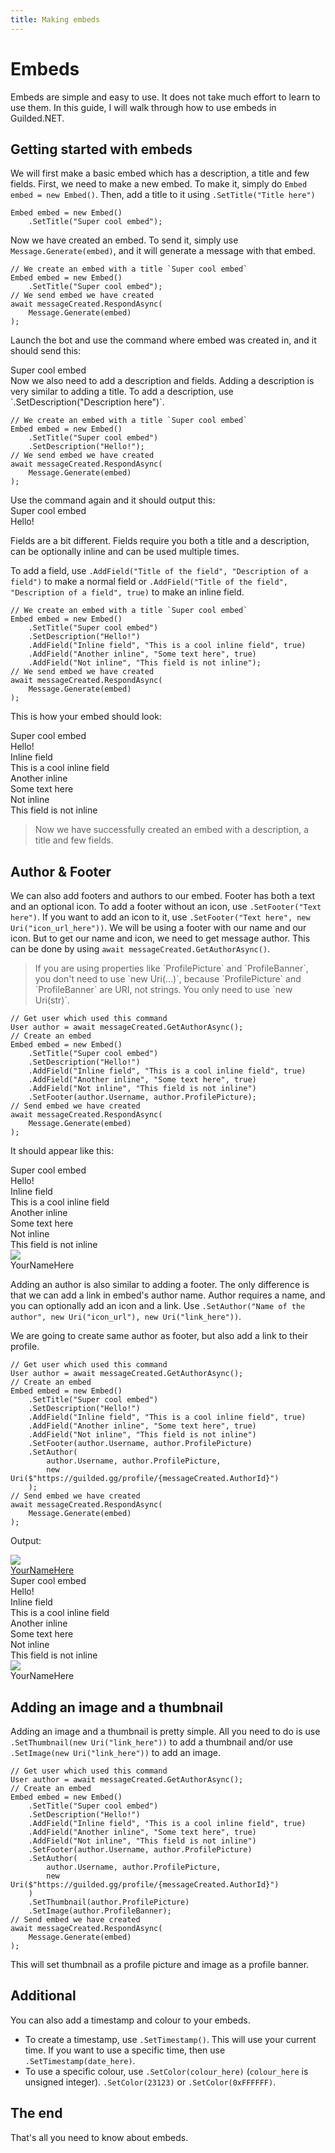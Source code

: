 ```yaml
---
title: Making embeds
---
```


# Embeds

Embeds are simple and easy to use. It does not take much effort to learn to use them. In this guide, I will walk through how to use embeds in Guilded.NET.

## Getting started with embeds

We will first make a basic embed which has a description, a title and few fields.
First, we need to make a new embed. To make it, simply do `Embed embed = new Embed()`. Then, add a title to it using `.SetTitle("Title here")`
<pre><code class="language-cs">Embed embed = new Embed()
    .SetTitle("Super cool embed");</code></pre>
Now we have created an embed. To send it, simply use `Message.Generate(embed)`, and it will generate a message with that embed.

<pre><code class="language-cs">// We create an embed with a title `Super cool embed`
Embed embed = new Embed()
    .SetTitle("Super cool embed");
// We send embed we have created
await messageCreated.RespondAsync(
    Message.Generate(embed)
);</code></pre>

Launch the bot and use the command where embed was created in, and it should send this:
<div class="gembed">
    <div class="gembed-inner">
        <div class="gembed-wrapper">
            <div class="gembed-body">
                <div class="gembed-title"><a>Super cool embed</a></div>
            </div>
        </div>
    </div>
</div>
Now we also need to add a description and fields. Adding a description is very similar to adding a title. To add a description, use `.SetDescription("Description here")`.
<pre><code class="language-cs">// We create an embed with a title `Super cool embed`
Embed embed = new Embed()
    .SetTitle("Super cool embed")
    .SetDescription("Hello!");
// We send embed we have created
await messageCreated.RespondAsync(
    Message.Generate(embed)
);</code></pre>
Use the command again and it should output this:

<div class="gembed">
    <div class="gembed-inner">
        <div class="gembed-wrapper">
            <div class="gembed-body">
                <div class="gembed-title"><a>Super cool embed</a></div>
                <div class="gembed-description"><a>Hello!</a></div>
            </div>
        </div>
    </div>
</div>

Fields are a bit different. Fields require you both a title and a description, can be optionally inline and can be used multiple times.

To add a field, use `.AddField("Title of the field", "Description of a field")` to make a normal field or `.AddField("Title of the field", "Description of a field", true)` to make an inline field.

<pre><code class="language-cs">// We create an embed with a title `Super cool embed`
Embed embed = new Embed()
    .SetTitle("Super cool embed")
    .SetDescription("Hello!")
    .AddField("Inline field", "This is a cool inline field", true)
    .AddField("Another inline", "Some text here", true)
    .AddField("Not inline", "This field is not inline");
// We send embed we have created
await messageCreated.RespondAsync(
    Message.Generate(embed)
);</code></pre>

This is how your embed should look:

<div class="gembed">
    <div class="gembed-inner">
        <div class="gembed-wrapper">
            <div class="gembed-body">
                <div class="gembed-title"><a>Super cool embed</a></div>
                <div class="gembed-description"><a>Hello!</a></div>
                <div class="gembed-fields">
                    <div class="gembed-field gembed-field-inline">
                        <div class="gembed-field-title">
                            <a>Inline field</a>
                        </div>
                        <div class="gembed-field-body">
                            <a>This is a cool inline field</a>
                        </div>
                    </div>
                    <div class="gembed-field gembed-field-inline">
                        <div class="gembed-field-title">
                            <a>Another inline</a>
                        </div>
                        <div class="gembed-field-body">
                            <a>Some text here</a>
                        </div>
                    </div>
                    <div class="gembed-field">
                        <div class="gembed-field-title">
                            <a>Not inline</a>
                        </div>
                        <div class="gembed-field-body">
                            <a>This field is not inline</a>
                        </div>
                    </div>
                </div>
            </div>
        </div>
    </div>
</div>

<blockquote class="success-block">
    <p>Now we have successfully created an embed with a description, a title and few fields.</p>
</blockquote>

## Author & Footer

We can also add footers and authors to our embed. Footer has both a text and an optional icon. To add a footer without an icon, use `.SetFooter("Text here")`. If you want to add an icon to it, use `.SetFooter("Text here", new Uri("icon_url_here"))`. We will be using a footer with our name and our icon. But to get our name and icon, we need to get message author. This can be done by using `await messageCreated.GetAuthorAsync()`.

<blockquote class="warning-block">
    <p> If you are using properties like `ProfilePicture` and `ProfileBanner`, you don't need to use `new Uri(...)`, because `ProfilePicture` and `ProfileBanner` are URI, not strings. You only need to use `new Uri(str)`.</p>
</blockquote>

<pre><code class="language-cs">// Get user which used this command
User author = await messageCreated.GetAuthorAsync();
// Create an embed
Embed embed = new Embed()
    .SetTitle("Super cool embed")
    .SetDescription("Hello!")
    .AddField("Inline field", "This is a cool inline field", true)
    .AddField("Another inline", "Some text here", true)
    .AddField("Not inline", "This field is not inline")
    .SetFooter(author.Username, author.ProfilePicture);
// Send embed we have created
await messageCreated.RespondAsync(
    Message.Generate(embed)
);</code></pre>
It should appear like this:

<div class="gembed">
    <div class="gembed-inner">
        <div class="gembed-wrapper">
            <div class="gembed-body">
                <div class="gembed-title"><a>Super cool embed</a></div>
                <div class="gembed-description"><a>Hello!</a></div>
                <div class="gembed-fields">
                    <div class="gembed-field gembed-field-inline">
                        <div class="gembed-field-title">
                            <a>Inline field</a>
                        </div>
                        <div class="gembed-field-body">
                            <a>This is a cool inline field</a>
                        </div>
                    </div>
                    <div class="gembed-field gembed-field-inline">
                        <div class="gembed-field-title">
                            <a>Another inline</a>
                        </div>
                        <div class="gembed-field-body">
                            <a>Some text here</a>
                        </div>
                    </div>
                    <div class="gembed-field">
                        <div class="gembed-field-title">
                            <a>Not inline</a>
                        </div>
                        <div class="gembed-field-body">
                            <a>This field is not inline</a>
                        </div>
                    </div>
                </div>
            </div>
        </div>
        <div class="gembed-footer">
            <div class="gembed-footer-icon">
                <img class="gembed-img" src="https://img.guildedcdn.com/asset/DefaultUserAvatars/profile_5.png"/>
            </div>
            <div class="gembed-footer-text">
                <a>YourNameHere</a>
            </div>
        </div>
    </div>
</div>

Adding an author is also similar to adding a footer. The only difference is that we can add a link in embed's author name. Author requires a name, and you can optionally add an icon and a link. Use `.SetAuthor("Name of the author", new Uri("icon_url"), new Uri("link_here"))`.

We are going to create same author as footer, but also add a link to their profile.

<pre><code class="language-cs">// Get user which used this command
User author = await messageCreated.GetAuthorAsync();
// Create an embed
Embed embed = new Embed()
    .SetTitle("Super cool embed")
    .SetDescription("Hello!")
    .AddField("Inline field", "This is a cool inline field", true)
    .AddField("Another inline", "Some text here", true)
    .AddField("Not inline", "This field is not inline")
    .SetFooter(author.Username, author.ProfilePicture)
    .SetAuthor(
        author.Username, author.ProfilePicture,
        new Uri($"https://guilded.gg/profile/{messageCreated.AuthorId}")
    );
// Send embed we have created
await messageCreated.RespondAsync(
    Message.Generate(embed)
);</code></pre>

Output:

<div class="gembed">
    <div class="gembed-inner">
        <div class="gembed-author">
            <div class="gembed-author-icon">
                <img class="gembed-img" src="https://img.guildedcdn.com/asset/DefaultUserAvatars/profile_5.png"/>
            </div>
            <div class="gembed-author-text">
                <a href="https://www.guilded.gg/profile/R40Mp0Wd?r=R40Mp0Wd">YourNameHere</a>
            </div>
        </div>
        <div class="gembed-wrapper">
            <div class="gembed-body">
                <div class="gembed-title"><a>Super cool embed</a></div>
                <div class="gembed-description"><a>Hello!</a></div>
                <div class="gembed-fields">
                    <div class="gembed-field gembed-field-inline">
                        <div class="gembed-field-title">
                            <a>Inline field</a>
                        </div>
                        <div class="gembed-field-body">
                            <a>This is a cool inline field</a>
                        </div>
                    </div>
                    <div class="gembed-field gembed-field-inline">
                        <div class="gembed-field-title">
                            <a>Another inline</a>
                        </div>
                        <div class="gembed-field-body">
                            <a>Some text here</a>
                        </div>
                    </div>
                    <div class="gembed-field">
                        <div class="gembed-field-title">
                            <a>Not inline</a>
                        </div>
                        <div class="gembed-field-body">
                            <a>This field is not inline</a>
                        </div>
                    </div>
                </div>
            </div>
        </div>
        <div class="gembed-footer">
            <div class="gembed-footer-icon">
                <img class="gembed-img" src="https://img.guildedcdn.com/asset/DefaultUserAvatars/profile_5.png"/>
            </div>
            <div class="gembed-footer-text">
                <a>YourNameHere</a>
            </div>
        </div>
    </div>
</div>

## Adding an image and a thumbnail

Adding an image and a thumbnail is pretty simple. All you need to do is use `.SetThumbnail(new Uri("link_here"))` to add a thumbnail and/or use `.SetImage(new Uri("link_here"))` to add an image.

<pre><code class="language-cs">// Get user which used this command
User author = await messageCreated.GetAuthorAsync();
// Create an embed
Embed embed = new Embed()
    .SetTitle("Super cool embed")
    .SetDescription("Hello!")
    .AddField("Inline field", "This is a cool inline field", true)
    .AddField("Another inline", "Some text here", true)
    .AddField("Not inline", "This field is not inline")
    .SetFooter(author.Username, author.ProfilePicture)
    .SetAuthor(
        author.Username, author.ProfilePicture,
        new Uri($"https://guilded.gg/profile/{messageCreated.AuthorId}")
    )
    .SetThumbnail(author.ProfilePicture)
    .SetImage(author.ProfileBanner);
// Send embed we have created
await messageCreated.RespondAsync(
    Message.Generate(embed)
);</code></pre>

This will set thumbnail as a profile picture and image as a profile banner.

## Additional

You can also add a timestamp and colour to your embeds.

- To create a timestamp, use `.SetTimestamp()`. This will use your current time. If you want to use a specific time, then use `.SetTimestamp(date_here)`.
- To use a specific colour, use `.SetColor(colour_here)` (`colour_here` is unsigned integer). `.SetColor(23123)` or `.SetColor(0xFFFFFF)`.

## The end

That's all you need to know about embeds.